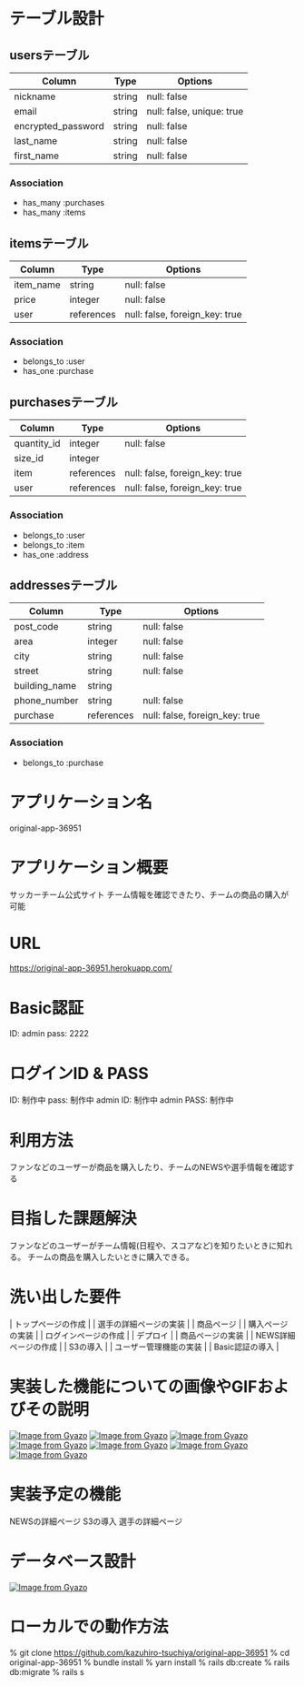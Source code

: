 # テーブル設計

## usersテーブル

| Column             | Type   | Options                   |
| ------------------ | ------ | ------------------------- |
| nickname           | string | null: false               |
| email              | string | null: false, unique: true |
| encrypted_password | string | null: false               |
| last_name          | string | null: false               |
| first_name         | string | null: false               |

### Association
- has_many :purchases
- has_many :items


## itemsテーブル

| Column      | Type       | Options                        |
| ----------- | ---------- | ------------------------------ |
| item_name   | string     | null: false                    |
| price       | integer    | null: false                    |
| user        | references | null: false, foreign_key: true |


### Association
- belongs_to :user
- has_one :purchase

## purchasesテーブル

| Column        | Type       | Options                        |
| ------------- | ---------- | ------------------------------ |
| quantity_id   | integer    | null: false                    |
| size_id       | integer    |                                |
| item          | references | null: false, foreign_key: true | 
| user          | references | null: false, foreign_key: true | 

### Association
- belongs_to :user
- belongs_to :item
- has_one :address

## addressesテーブル

| Column        | Type       | Options                        |
| ------------- | ---------- | ------------------------------ |
| post_code     | string     | null: false                    |
| area          | integer    | null: false                    |
| city          | string     | null: false                    |
| street        | string     | null: false                    |
| building_name | string     |                                |
| phone_number  | string     | null: false                    |
| purchase      | references | null: false, foreign_key: true | 

### Association
- belongs_to :purchase


# アプリケーション名 
original-app-36951
# アプリケーション概要
サッカーチーム公式サイト
チーム情報を確認できたり、チームの商品の購入が可能
# URL
https://original-app-36951.herokuapp.com/
# Basic認証
ID: admin
pass: 2222
# ログインID & PASS
ID: 制作中
pass: 制作中
admin ID: 制作中
admin PASS: 制作中
# 利用方法
ファンなどのユーザーが商品を購入したり、チームのNEWSや選手情報を確認する
# 目指した課題解決
ファンなどのユーザーがチーム情報(日程や、スコアなど)を知りたいときに知れる。
チームの商品を購入したいときに購入できる。
# 洗い出した要件
| トップページの作成     |
| 選手の詳細ページの実装 |
| 商品ページ	          |
| 購入ページの実装	    |
| ログインページの作成	  | 
| デプロイ	           |
| 商品ページの実装	    |
| NEWS詳細ページの作成	|
| S3の導入		         |
| ユーザー管理機能の実装	 |
| Basic認証の導入	     |
# 実装した機能についての画像やGIFおよびその説明
[![Image from Gyazo](https://i.gyazo.com/8c96aa4c9486e9a54b6d9df635d4d668.gif)](https://gyazo.com/8c96aa4c9486e9a54b6d9df635d4d668)
[![Image from Gyazo](https://i.gyazo.com/de03cbc3675b36fc2f5a80fe26cc590a.gif)](https://gyazo.com/de03cbc3675b36fc2f5a80fe26cc590a)
[![Image from Gyazo](https://i.gyazo.com/879aad4e072c1d97d7a5f993c5906758.gif)](https://gyazo.com/879aad4e072c1d97d7a5f993c5906758)
[![Image from Gyazo](https://i.gyazo.com/0cc2d6e87a04002bdef4fb13330d4b21.gif)](https://gyazo.com/0cc2d6e87a04002bdef4fb13330d4b21)
[![Image from Gyazo](https://i.gyazo.com/6da5f2dd623f45c77bbd1f021ddc0b8d.gif)](https://gyazo.com/6da5f2dd623f45c77bbd1f021ddc0b8d)
[![Image from Gyazo](https://i.gyazo.com/9efde183b2a1355cccde97d400d32d0d.gif)](https://gyazo.com/9efde183b2a1355cccde97d400d32d0d)
[![Image from Gyazo](https://i.gyazo.com/ff2730b998f2c40cbb387a4cad923ef5.gif)](https://gyazo.com/ff2730b998f2c40cbb387a4cad923ef5)
# 実装予定の機能
NEWSの詳細ページ
S3の導入
選手の詳細ページ
# データベース設計
[![Image from Gyazo](https://i.gyazo.com/076cc8381d7b2ab76efbdf61f05bfe44.png)](https://gyazo.com/076cc8381d7b2ab76efbdf61f05bfe44)
# ローカルでの動作方法
% git clone https://github.com/kazuhiro-tsuchiya/original-app-36951
% cd original-app-36951
% bundle install
% yarn install
% rails db:create
% rails db:migrate
% rails s
